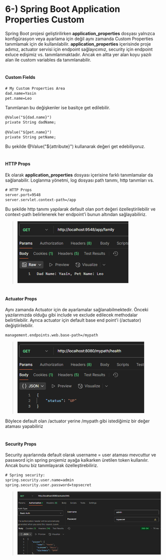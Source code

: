 # 6-) Spring Boot Application Properties Custom
Spring Boot projesi geliştirilirken **application_properties** dosyası yalnızca konfigürasyon veya ayarlama için değil aynı zamanda Custom Properties tanımlamak için de kullanılabilir.
**application_properties** içerisinde proje adımız, actuator servisi için endpoint sağlayıcımız, security için endpoint exluce edişimiz vs. tanımlanmaktadır. Ancak en altta yer alan koyu yazılı alan ile custom variables da tanımlanabilir.
#
#### Custom Fields
```
# My Custom Properties Area
dad.name=Yasin
pet.name=Leo
```
Tanımlanan bu değişkenler ise basitçe get edilebilir. 
```
@Value("${dad.name}")
private String dadName;

@Value("${pet.name}")
private String petName;
```
Bu şekilde @Value("${attribute}") kullanarak değeri get edebiliyoruz. 
#
#### HTTP Props
Ek olarak **application_properties** dosyası içerisine farklı tanımlamalar da sağlanabilir. Loglanma yönetmi, log dosyası path tanımı, http tanımları vs.
```
# HTTP Props
server.port=9548
server.servlet.context-path=/app
```
Bu şekilde http tanımı yapılarak default olan port değeri özelleştirilebilir ve context-path belirlenerek her endpoint'i bunun altından sağlayabiliriz.
>![](/1-Spring-Overview/attachment/Clipboard_2025-03-14-14-51-29.png)
#
#### Actuator Props
Aynı zamanda Actuator için de ayarlamalar sağlanabilmektedir. Önceki yazılarımızda olduğu gibi include ve exclude edilecek methodalar belirtilebilir. 
Ayrıca actuator için default base end point'i (/actuator) değiştirilebilir.
```
management.endpoints.web.base-path=/mypath
```
>![](/1-Spring-Overview/attachment/Clipboard_2025-03-15-11-46-26.png)

Böylece default olan /actuator yerine /mypath gibi istediğimiz bir değer ataması yapabiliriz
#
#### Security Props
Security ayarlarında default olarak username = user ataması mevcuttur ve password için spring projemiz ayağa kalkarken üretilen token kullanılır.
Ancak bunu biz tanımlayarak özelleştirebiliriz.
```
# Spring security:
spring.security.user.name=admin
spring.security.user.password=topsecret
```
>![](/1-Spring-Overview/attachment/Clipboard_2025-03-15-11-56-04.png)
